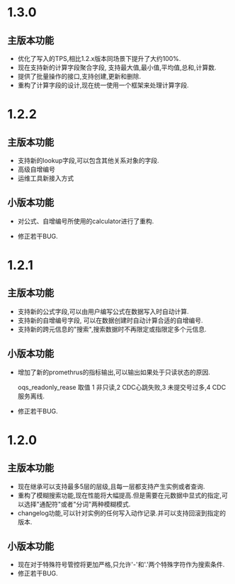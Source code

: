 # 1.3.0
## 主版本功能
* 优化了写入的TPS,相比1.2.x版本同场景下提升了大约100%.
* 现在支持新的计算字段聚合字段, 支持最大值,最小值,平均值,总和,计算数.
* 提供了批量操作的接口,支持创建,更新和删除.
* 重构了计算字段的设计,现在统一使用一个框架来处理计算字段.

# 1.2.2
## 主版本功能
* 支持新的lookup字段,可以包含其他关系对象的字段.
* 高级自增编号
* 运维工具新接入方式

## 小版本功能
* 对公式、自增编号所使用的calculator进行了重构.

* 修正若干BUG.

# 1.2.1
## 主版本功能
* 支持新的公式字段,可以由用户编写公式在数据写入时自动计算.
* 支持新的自增编号字段, 可以在数据创建时自动计算合适的自增编号.
* 支持新的跨元信息的"搜索",搜索数据时不再限定或指限定多个元信息.

## 小版本功能
* 增加了新的promethrus的指标输出,可以输出如果处于只读状态的原因.

  oqs_readonly_rease 取值 1 非只读,2 CDC心跳失败,3 未提交号过多,4 CDC服务离线.

* 修正若干BUG.

# 1.2.0
## 主版本功能
* 现在继承可以支持最多5层的层级,且每一层都支持产生实例或者查询.
* 重构了模糊搜索功能,现在性能将大幅提高.但是需要在元数据中显式的指定,可以选择"通配符"或者"分词"两种模糊模式.
* changelog功能,可以针对实例的任何写入动作记录.并可以支持回滚到指定的版本.

## 小版本功能
* 现在对于特殊符号管控将更加严格,只允许'-'和'.'两个特殊字符作为搜索条件.
* 修正若干BUG.